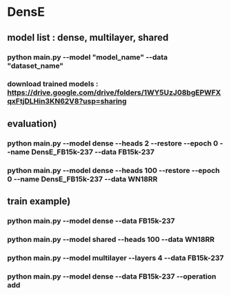 # DensE

## model list : dense, multilayer, shared

### python main.py --model "model_name" --data "dataset_name"

### download trained models : https://drive.google.com/drive/folders/1WY5UzJ08bgEPWFXqxFtjDLHin3KN62V8?usp=sharing

## evaluation)
### python main.py --model dense --heads 2 --restore --epoch 0 --name DensE_FB15k-237 --data FB15k-237
### python main.py --model dense --heads 100 --restore --epoch 0 --name DensE_FB15k-237 --data WN18RR

## train example)
### python main.py --model dense --data FB15k-237
### python main.py --model shared --heads 100 --data WN18RR
### python main.py --model multilayer --layers 4 --data FB15k-237
### python main.py --model dense --data FB15k-237 --operation add
